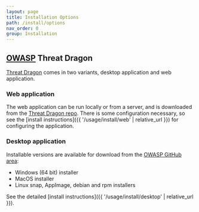 ```yaml
---
layout: page
title: Installation Options
path: /install/options
nav_order: 0
group: Installation
---
```


## [OWASP](https://www.owasp.org) Threat Dragon

[Threat Dragon](http://owasp.org/www-project-threat-dragon) comes in two variants, 
desktop application and web application.

### Web application
The web application can be run locally or from a server, and is downloaded from the 
[Threat Dragon repo](https://github.com/OWASP/threat-dragon/releases).
There is some configuration necessary, so see the
[install instructions]({{ '/usage/install/web' | relative_url }}) for configuring the application.

### Desktop application
Installable versions are available for download from the
[OWASP GitHub area](https://github.com/OWASP/threat-dragon-desktop/releases):

* Windows (64 bit) installer
* MacOS installer
* Linux snap, AppImage, debian and rpm installers

See the detailed [install instructions]({{ '/usage/install/desktop' | relative_url }}).
